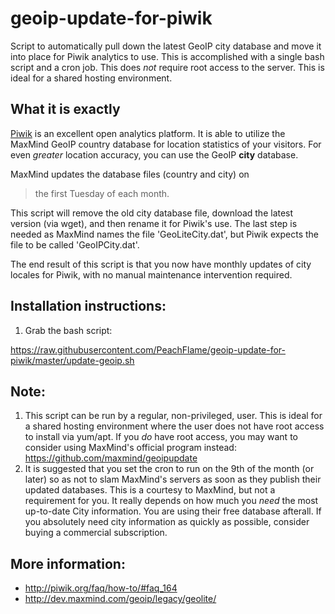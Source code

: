 # geoip-update-for-piwik
Script to automatically pull down the latest GeoIP city database and move it into place for Piwik analytics to use. This is accomplished with a single bash script and a cron job. This does _not_ require root access to the server. This is ideal for a shared hosting environment.

## What it is exactly
[Piwik](http://piwik.org/) is an excellent open analytics platform. It is able to utilize the MaxMind GeoIP country database for location statistics of your visitors. For even _greater_ location accuracy, you can use the GeoIP **city** database.

MaxMind updates the database files (country and city) on
>the first Tuesday of each month.

This script will remove the old city database file, download the latest version (via wget), and then rename it for Piwik's use. The last step is needed as MaxMind names the file 'GeoLiteCity.dat', but Piwik expects the file to be called 'GeoIPCity.dat'.

The end result of this script is that you now have monthly updates of city locales for Piwik, with no manual maintenance intervention required.

## Installation instructions:
1. Grab the bash script:

https://raw.githubusercontent.com/PeachFlame/geoip-update-for-piwik/master/update-geoip.sh


## Note:
1. This script can be run by a regular, non-privileged, user. This is ideal for a shared hosting environment where the user does not have root access to install via yum/apt. If you _do_ have root access, you may want to consider using MaxMind's official program instead: https://github.com/maxmind/geoipupdate
2. It is suggested that you set the cron to run on the 9th of the month (or later) so as not to slam MaxMind's servers as soon as they publish their updated databases. This is a courtesy to MaxMind, but not a requirement for you. It really depends on how much you _need_ the most up-to-date City information. You are using their free database afterall. If you absolutely need city information as quickly as possible, consider buying a commercial subscription.

## More information:
* http://piwik.org/faq/how-to/#faq_164
* http://dev.maxmind.com/geoip/legacy/geolite/